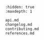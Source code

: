 ```{include} ../README.md

```

```{toctree}
:hidden: true
:maxdepth: 1

api.md
changelog.md
contributing.md
references.md
```
